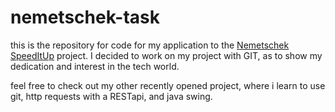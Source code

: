 # nemetschek-task
this is the repository for code for my application to the [Nemetschek SpeedItUp](https://careers.nemetschek.bg/speeditup/junior) project. I decided to work on my project with GIT, as to show my dedication and interest in the tech world.

feel free to check out my other recently opened project, where i learn to use git, http requests with a RESTapi, and java swing. 
